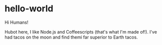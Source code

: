 # hello-world

Hi Humans!

Hubot here, I like Node.js and Coffeescripts (that's what I'm made of!).
I've had tacos on the moon and find themi far superior to Earth tacos.
